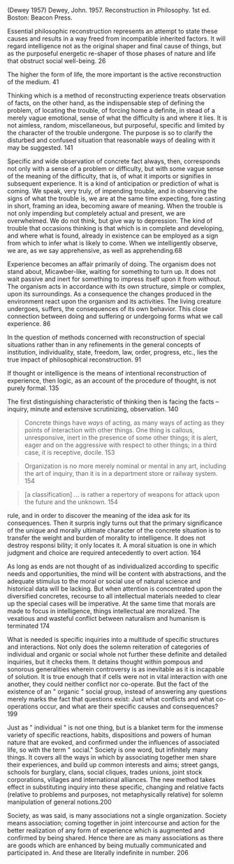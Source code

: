 ﻿(Dewey 1957)
Dewey, John. 1957. Reconstruction in Philosophy. 1st ed. Boston: Beacon Press.

Essential philosophic reconstruction represents an attempt to state these causes and results in a way freed from incompatible inherited factors. It will regard intelligence not as the original shaper and final cause of things, but as the purposeful energetic re-shaper of those phases of nature and life that obstruct social well-being. 26 

The higher the form of life, the more important is the active reconstruction of the medium. 41

Thinking which is a method of reconstructing experience treats observation of facts, on the other hand, as the indispensable step of defining the problem, of locating the trouble, of forcing home a definite, in stead of a merely vague emotional, sense of what the difficulty is and where it lies. It is not aimless, random, miscellaneous, but purposeful, specific and limited by the character of the trouble undergone. The purpose is so to clarify the disturbed and confused situation that reasonable ways of dealing with it may be suggested. 141

Specific and wide observation of concrete fact always, then, corresponds not only with a sense of a problem or difficulty, but with some vague sense of the meaning of the difficulty, that is, of what it imports or signifies in subsequent experience. It is a kind of anticipation or prediction of what is coming. We speak, very truly, of impending trouble, and in observing the signs of what the trouble is, we are at the same time expecting, fore casting in short, framing an idea, becoming aware of meaning. When the trouble is not only impending but completely actual and present, we are overwhelmed. We do not think, but give way to depression. The kind of trouble that occasions thinking is that which is in complete and developing, and where what is found, already in existence can be employed as a sign from which to infer what is likely to come. When we intelligently observe, we are, as we say apprehensive, as well as apprehending.68 

Experience becomes an affair primarily of doing. The organism does not stand about, Micawber-like, waiting for something to turn up. It does not wait passive and inert for something to impress itself upon it from without. The organism acts in accordance with its own structure, simple or complex, upon its surroundings. As a consequence the changes produced in the environment react upon the organism and its activities. The living creature undergoes, suffers, the consequences of its own behavior. This close connection between doing and suffering or undergoing forms what we call experience. 86

In the question of methods concerned with reconstruction of special situations rather than in any refinements in the general concepts of institution, individuality, state, freedom, law, order, progress, etc., lies the true impact of philosophical reconstruction. 91 

If thought or intelligence is the means of intentional reconstruction of experience, then logic, as an account of the procedure of thought, is not purely formal. 135

The first distinguishing characteristic of thinking then is facing the facts – inquiry, minute and extensive scrutinizing, observation. 140

> Concrete things have _ways_ of acting, as many ways of acting as they points of interaction with other things. One thing is callous, unresponsive, inert in the presence of some other things; it is alert, eager and on the aggressive with respect to other things; in a third case, it is receptive, docile. 153 

>Organization is no more merely nominal or mental in any art, including the art of inquiry, than it is in a department store or railway system. 154

>[a classification] ... is rather a repertory of weapons for attack upon the future and the unknown. 154 

rule, and in order to discover the meaning of the idea ask for its consequences.
Then it surpris ingly turns out that the primary significance of the unique and
morally ultimate character of the concrete situation is to transfer the weight and
burden of morality to intelligence. It does not destroy responsi bility; it only
locates it. A moral situation is one in which judgment and choice are required
antecedently to overt action. 164

As long as ends are not thought of as individualized according to specific needs and opportunities, the mind will be content with abstractions, and the adequate stimulus to the moral or social use of natural science and historical data will be lacking. But when attention is concentrated upon the diversified concretes, recourse to all intellectual materials needed to clear up the special cases will be imperative. At the same time that morals are made to focus in intelligence, things intellectual are moralized. The vexatious and wasteful conflict between naturalism and humanism is terminated 174

What is needed is specific inquiries into a multitude of specific structures and interactions. Not only does the solemn reiteration of categories of individual and organic or social whole not further these definite and detailed inquiries, but it checks them. It detains thought within pompous and sonorous generalities wherein controversy is as inevitable as it is incapable of solution. It is true enough that if cells were not in vital interaction with one another, they could neither conflict nor co-operate. But the fact of the existence of an " organic " social group, instead of answering any questions merely marks the fact that questions exist: Just what conflicts and what co-operations occur, and what are their specific causes and consequences? 199 

Just as " individual " is not one thing, but is a blanket term for the immense variety of specific reactions, habits, dispositions and powers of human nature that are evoked, and confirmed under the influences of associated life, so with the term " social." Society is one word, but infinitely many things. It covers all the ways in which by associating together men share their experiences, and build up common interests and aims; street gangs, schools for burglary, clans, social cliques, trades unions, joint stock corporations, villages and international alliances. The new method takes effect in substituting inquiry into these specific, changing and relative facts (relative to problems and purposes, not metaphysically relative) for solemn manipulation of general notions.200 

Society, as was said, is many associations not a single organization. Society means association; coming together in joint intercourse and action for the better realization of any form of experience which is augmented and confirmed by being shared. Hence there are as many associations as there are goods which are enhanced by being mutually communicated and participated in. And these are literally indefinite in number. 206 
